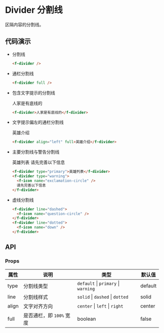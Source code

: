 # Divider 分割线

区隔内容的分割线。

## 代码演示

- 分割线

    <f-divider />

    ```html
    <f-divider />
    ```

- 通栏分割线

    <f-divider full />

    ```html
    <f-divider full />
    ```

- 包含文字提示的分割线

    <f-divider>人家是有底线的</f-divider>

    ```html
    <f-divider>人家是有底线的</f-divider>
    ```

- 文字提示偏左的通栏分割线

    <f-divider align="left" full>英雄介绍</f-divider>

    ```html
    <f-divider align="left" full>英雄介绍</f-divider>
    ```

- 主要分割线与警告分割线

    <f-divider type="primary">英雄列表</f-divider>
    <f-divider type="warning"><f-icon name="exclamation-circle" /> 请先完善以下信息</f-divider>

    ```html
    <f-divider type="primary">英雄列表</f-divider>
    <f-divider type="warning">
      <f-icon name="exclamation-circle" />
      请先完善以下信息
    </f-divider>
    ```

- 虚线分割线

    <f-divider line="dashed"><f-icon name="question-circle" /></f-divider>
    <f-divider line="dotted"><f-icon name="down" /></f-divider>

    ```html
    <f-divider line="dashed">
      <f-icon name="question-circle" />
    </f-divider>
    <f-divider line="dotted">
      <f-icon name="down" />
    </f-divider>
    ```

## API

### Props

属性  | 说明                    | 类型                                        | 默认值
------|-------------------------|---------------------------------------------|---------
type  | 分割线类型              | `default` &vert; `primary` &vert; `warning` | default
line  | 分割线样式              | `solid` &vert; `dashed` &vert; `dotted`     | solid
align | 文字对齐方向            | `center` &vert; `left`  &vert; `right`      | center
full  | 是否通栏，即 `100%` 宽度 | boolean                                     | false
